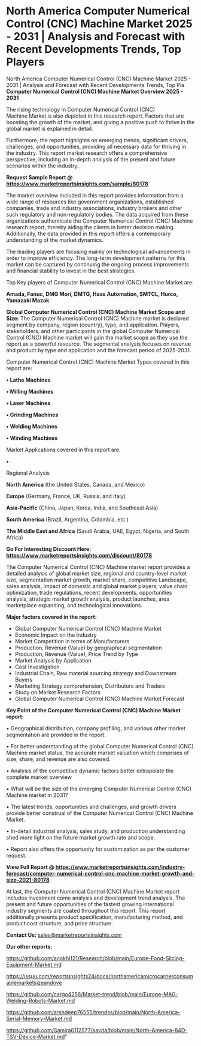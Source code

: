 # North America Computer Numerical Control (CNC) Machine Market 2025 - 2031 | Analysis and Forecast with Recent Developments Trends, Top Players
 North America Computer Numerical Control (CNC) Machine Market 2025 - 2031 | Analysis and Forecast with Recent Developments Trends, Top Pla
<Strong> Computer Numerical Control (CNC) Machine Market Overview 2025 - 2031</strong>

The rising technology in Computer Numerical Control (CNC) Machine Market is also depicted in this research report. Factors that are boosting the growth of the market, and giving a positive push to thrive in the global market is explained in detail.

Furthermore, the report highlights on emerging trends, significant drivers, challenges, and opportunities, providing all necessary data for thriving in the industry. This report market research offers a comprehensive perspective, including an in-depth analysis of the present and future scenarios within the industry.

<strong>Request Sample Report @ <a href=https://www.marketreportsinsights.com/sample/80178>https://www.marketreportsinsights.com/sample/80178</a></strong>

The market overview included in this report provides information from a wide range of resources like government organizations, established companies, trade and industry associations, industry brokers and other such regulatory and non-regulatory bodies. The data acquired from these organizations authenticate the Computer Numerical Control (CNC) Machine research report, thereby aiding the clients in better decision making. Additionally, the data provided in this report offers a contemporary understanding of the market dynamics.

The leading players are focusing mainly on technological advancements in order to improve efficiency. The long-term development patterns for this market can be captured by continuing the ongoing process improvements and financial stability to invest in the best strategies.

Top Key players of Computer Numerical Control (CNC) Machine Market are:

<strong>Amada, Fanuc, DMG Mori, DMTG, Haas Automation, SMTCL, Hurco, Yamazaki Mazak</strong>

<strong><b>Global Computer Numerical Control (CNC) Machine Market Scope and Size:</b></strong>
The Computer Numerical Control (CNC) Machine market is declared segment by company, region (country), type, and application. Players, stakeholders, and other participants in the global Computer Numerical Control (CNC) Machine market will gain the market scope as they use the report as a powerful resource. The segmental analysis focuses on revenue and product by type and application and the forecast period of 2025-2031.

Computer Numerical Control (CNC) Machine Market Types covered in this report are:

<strong>• Lathe Machines

• Milling Machines

• Laser Machines

• Grinding Machines

• Welding Machines

• Winding Machines</strong>

Market Applications covered in this report are:

<strong>• .</strong> 

Regional Analysis

<strong>North America</strong> (the United States, Canada, and Mexico)

<strong>Europe</strong> (Germany, France, UK, Russia, and Italy)

<strong>Asia-Pacific</strong> (China, Japan, Korea, India, and Southeast Asia)

<strong>South America</strong> (Brazil, Argentina, Colombia, etc.)

<strong>The Middle East and Africa</strong> (Saudi Arabia, UAE, Egypt, Nigeria, and South Africa)

<strong>Go For Interesting Discount Here: <a href=https://www.marketreportsinsights.com/discount/80178>https://www.marketreportsinsights.com/discount/80178</a></strong>

The Computer Numerical Control (CNC) Machine market report provides a detailed analysis of global market size, regional and country-level market size, segmentation market growth, market share, competitive Landscape, sales analysis, impact of domestic and global market players, value chain optimization, trade regulations, recent developments, opportunities analysis, strategic market growth analysis, product launches, area marketplace expanding, and technological innovations.

<strong><b>Major factors covered in the report:</b></strong>
<ul>
  <li>Global Computer Numerical Control (CNC) Machine Market </li>
  <li>Economic Impact on the Industry</li>
  <li>Market Competition in terms of Manufacturers</li>
  <li>Production, Revenue (Value) by geographical segmentation</li>
  <li>Production, Revenue (Value), Price Trend by Type</li>
  <li>Market Analysis by Application</li>
  <li>Cost Investigation</li>
  <li>Industrial Chain, Raw material sourcing strategy and Downstream Buyers</li>
  <li>Marketing Strategy comprehension, Distributors and Traders</li>
  <li>Study on Market Research Factors</li>
  <li>Global Computer Numerical Control (CNC) Machine Market Forecast</li>
</ul>

<strong><b>Key Point of the Computer Numerical Control (CNC) Machine Market report:</b></strong>

• Geographical distribution, company profiling, and various other market segmentation are provided in the report.

• For better understanding of the global Computer Numerical Control (CNC) Machine market status, the accurate market valuation which comprises of size, share, and revenue are also covered.

• Analysis of the competitive dynamic factors better extrapolate the complete market overview

• What will be the size of the emerging Computer Numerical Control (CNC) Machine market in 2031?

• The latest trends, opportunities and challenges, and growth drivers provide better construal of the Computer Numerical Control (CNC) Machine Market.

• In-detail industrial analysis, sales study, and production understanding shed more light on the future market growth rate and scope.

• Report also offers the opportunity for customization as per the customer request.

<strong><b>View Full Report @ <a href=https://www.marketreportsinsights.com/industry-forecast/computer-numerical-control-cnc-machine-market-growth-and-size-2021-80178>https://www.marketreportsinsights.com/industry-forecast/computer-numerical-control-cnc-machine-market-growth-and-size-2021-80178</a></b></strong>


At last, the Computer Numerical Control (CNC) Machine Market report includes investment come analysis and development trend analysis. The present and future opportunities of the fastest growing international industry segments are coated throughout this report. This report additionally presents product specification, manufacturing method, and product cost structure, and price structure.

<strong>Contact Us:</strong>
sales@marketreportsinsights.com

<strong>Our other reports:</strong>

<a href=https://github.com/anokhi121/Research/blob/main/Europe-Food-Slicing-Equipment-Market.md>https://github.com/anokhi121/Research/blob/main/Europe-Food-Slicing-Equipment-Market.md</a>

<a href=https://issuu.com/reportsinsights24/docs/northamericamicrocarrierconsumablemarketsizeandove>https://issuu.com/reportsinsights24/docs/northamericamicrocarrierconsumablemarketsizeandove</a>

<a href=https://github.com/cargo4256/Market-trend/blob/main/Europe-MAG-Welding-Robots-Market.md>https://github.com/cargo4256/Market-trend/blob/main/Europe-MAG-Welding-Robots-Market.md</a>

<a href=https://github.com/arshdeep76555/trendss/blob/main/North-America-Serial-Memory-Market.md>https://github.com/arshdeep76555/trendss/blob/main/North-America-Serial-Memory-Market.md</a>

<a href=https://github.com/Samira6112577/kavita/blob/main/North-America-84D-TSV-Device-Market.md>https://github.com/Samira6112577/kavita/blob/main/North-America-84D-TSV-Device-Market.md</a>"
